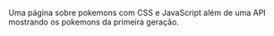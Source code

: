 Uma página sobre pokemons com CSS e JavaScript além de uma API mostrando os pokemons da primeira geração.
